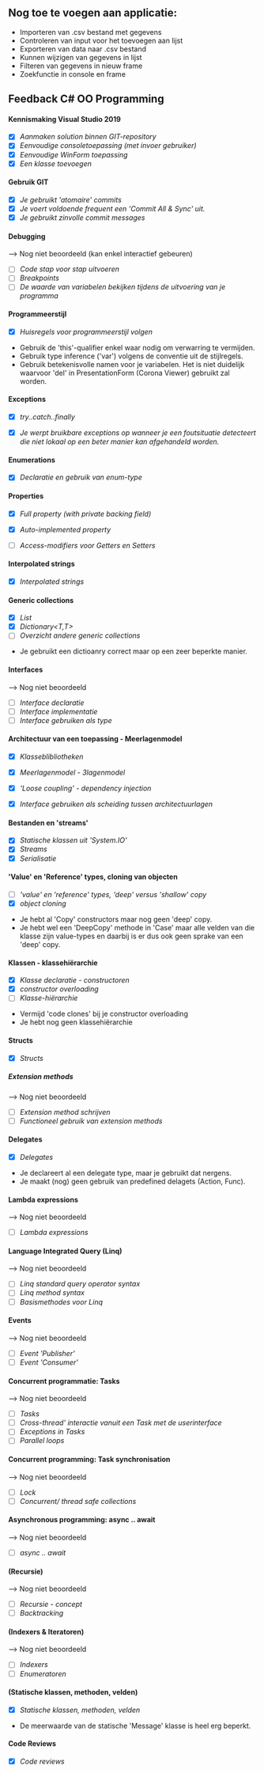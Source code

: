 ## Nog toe te voegen aan applicatie:

- Importeren van .csv bestand met gegevens
- Controleren van input voor het toevoegen aan lijst
- Exporteren van data naar .csv bestand
- Kunnen wijzigen van gegevens in lijst
- Filteren van gegevens in nieuw frame
- Zoekfunctie in console en frame


## Feedback C# OO Programming


#### Kennismaking Visual Studio 2019

- [x] *Aanmaken solution binnen GIT-repository*
- [x] *Eenvoudige consoletoepassing (met invoer gebruiker)*
- [x] *Eenvoudige WinForm toepassing*
- [x] *Een klasse toevoegen*

#### Gebruik GIT

- [x] *Je gebruikt 'atomaire' commits*
- [x] *Je voert voldoende frequent een 'Commit All & Sync' uit.*
- [x] *Je gebruikt zinvolle commit messages*

#### Debugging

--> Nog niet beoordeeld (kan enkel interactief gebeuren)

- [ ] *Code stap voor stap uitvoeren*
- [ ] *Breakpoints*
- [ ] *De waarde van variabelen bekijken tijdens de uitvoering van je programma*

#### Programmeerstijl

- [x] *Huisregels voor programmeerstijl volgen*

* Gebruik de 'this'-qualifier enkel waar nodig om verwarring te vermijden.
* Gebruik type inference ('var') volgens de conventie uit de stijlregels.
* Gebruik betekenisvolle namen voor je variabelen. Het is niet duidelijk waarvoor 'del' in PresentationForm (Corona Viewer) gebruikt zal worden.

 
#### Exceptions

- [x] *try..catch..finally*
- [x] *Je werpt bruikbare exceptions op wanneer je een foutsituatie detecteert die niet lokaal op een beter manier kan afgehandeld worden.*


#### Enumerations

- [x] *Declaratie en gebruik van enum-type*
 
#### Properties

- [x] *Full property (with private backing field)*
- [x] *Auto-implemented property*
- [ ] *Access-modifiers voor Getters en Setters*


#### Interpolated strings

- [x] *Interpolated strings*

 

#### Generic collections


- [x] *List<T>*
- [x] *Dictionary<T,T>*
- [ ] *Overzicht andere generic collections*

* Je gebruikt een dictioanry correct maar op een zeer beperkte manier.

#### Interfaces

--> Nog niet beoordeeld

- [ ] *Interface declaratie*
- [ ] *Interface implementatie*
- [ ] *Interface gebruiken als type*

#### Architectuur van een toepassing - Meerlagenmodel

- [x] *Klasseblibliotheken*
- [x] *Meerlagenmodel - 3lagenmodel*
- [x] *'Loose coupling' - dependency injection*
- [x] *Interface gebruiken als scheiding tussen architectuurlagen*


#### Bestanden en 'streams'

- [x] *Statische klassen uit 'System.IO'*
- [x] *Streams*
- [x] *Serialisatie*

#### 'Value' en 'Reference' types, cloning van objecten

- [ ] *'value' en 'reference' types, 'deep' versus 'shallow' copy*
- [x] *object cloning*

* Je hebt al 'Copy' constructors maar nog geen 'deep' copy.
* Je hebt wel een 'DeepCopy' methode in 'Case' maar alle velden van die klasse zijn value-types en daarbij is er dus ook geen sprake van een 'deep' copy.

#### Klassen - klassehiërarchie

- [x] *Klasse declaratie - constructoren*
- [x] *constructor overloading*
- [ ] *Klasse-hiërarchie*

* Vermijd 'code clones' bij je constructor overloading
* Je hebt nog geen klassehiërarchie



#### Structs

- [x] *Structs*

##### Extension methods

--> Nog niet beoordeeld

- [ ] *Extension method schrijven*
- [ ] *Functioneel gebruik van extension methods*

#### Delegates

- [x] *Delegates*

* Je declareert al een delegate type, maar je gebruikt dat nergens.
* Je maakt (nog) geen gebruik van predefined delagets (Action, Func).

#### Lambda expressions

--> Nog niet beoordeeld

- [ ] *Lambda expressions*

#### Language Integrated Query (Linq)

--> Nog niet beoordeeld

- [ ] *Linq standard query operator syntax*
- [ ] *Linq method syntax*
- [ ] *Basismethodes voor Linq*

#### Events

--> Nog niet beoordeeld

- [ ] *Event 'Publisher'*
- [ ] *Event 'Consumer'*

#### Concurrent programmatie: Tasks

--> Nog niet beoordeeld

- [ ] *Tasks*
- [ ] *Cross-thread' interactie vanuit een Task met de userinterface*
- [ ] *Exceptions in Tasks*
- [ ] *Parallel loops*
 
#### Concurrent programming: Task synchronisation

--> Nog niet beoordeeld

- [ ] *Lock*
- [ ] *Concurrent/ thread safe collections*

#### Asynchronous programming: async .. await

--> Nog niet beoordeeld

- [ ] *async .. await*

#### (Recursie)

--> Nog niet beoordeeld

- [ ] *Recursie - concept*
- [ ] *Backtracking*

#### (Indexers & Iteratoren)
 
--> Nog niet beoordeeld

- [ ] *Indexers*
- [ ] *Enumeratoren*

#### (Statische klassen, methoden, velden)

- [x] *Statische klassen, methoden, velden*

* De meerwaarde van de statische 'Message' klasse is heel erg beperkt.

#### Code Reviews

- [x] *Code reviews*

